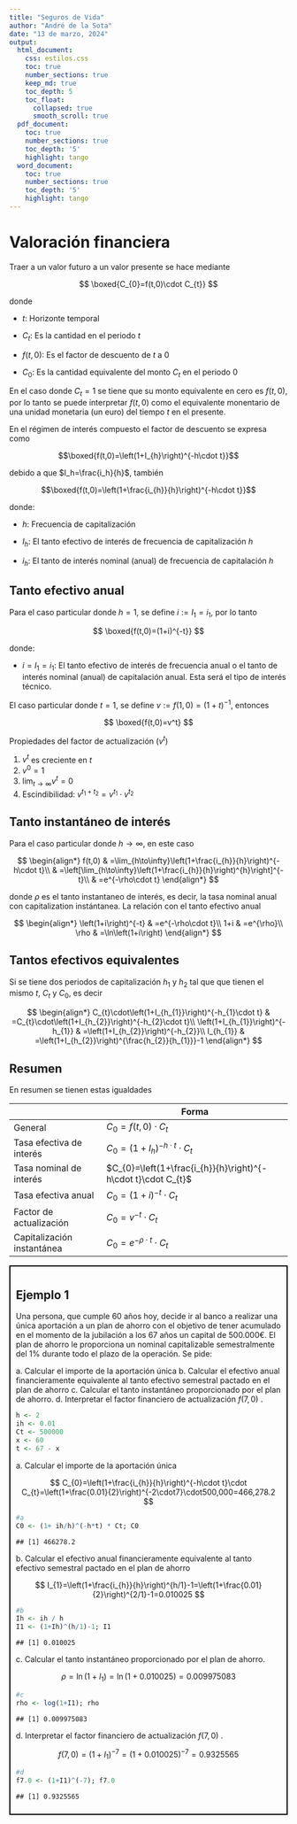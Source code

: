 ```yaml
---
title: "Seguros de Vida"
author: "André de la Sota" 
date: "13 de marzo, 2024"
output:
  html_document:
    css: estilos.css
    toc: true
    number_sections: true
    keep_md: true
    toc_depth: 5
    toc_float:
      collapsed: true
      smooth_scroll: true
  pdf_document:
    toc: true
    number_sections: true
    toc_depth: '5'
    highlight: tango
  word_document:
    toc: true
    number_sections: true
    toc_depth: '5'
    highlight: tango
---
```



# Valoración financiera 

Traer a un valor futuro a un valor presente se hace mediante

$$
\boxed{C_{0}=f(t,0)\cdot C_{t}}
$$

donde 

- $t$: Horizonte temporal 

- $C_{t}$: Es la cantidad en el periodo $t$

- $f(t,0)$: Es el factor de descuento de $t$ a $0$

- $C_0$: Es la cantidad equivalente del monto $C_t$ en el periodo $0$

En el caso donde $C_t=1$ se tiene que su monto equivalente en cero es $f(t,0)$, por lo tanto se puede interpretar $f(t,0)$ como el equivalente monentario de una unidad monetaria (un euro) del tiempo $t$ en el presente.


En el régimen de interés compuesto el factor de descuento se expresa como


$$\boxed{f(t,0)=\left(1+I_{h}\right)^{-h\cdot t}}$$


debido a que $I_h=\frac{i_h}{h}$, también

$$\boxed{f(t,0)=\left(1+\frac{i_{h}}{h}\right)^{-h\cdot t}}$$


donde:

- $h$: Frecuencia de capitalización

- $I_h$: El tanto efectivo de interés de frecuencia de capitalización $h$

- $i_h$: El tanto de interés nominal (anual) de frecuencia de capitalación $h$ 


## Tanto efectivo anual

Para el caso particular donde $h=1$, se define $i:= I_1 = i_1$, por lo tanto

$$
\boxed{f(t,0)=(1+i)^{-t}}
$$

donde:


- $i=I_1=i_1$: El tanto efectivo de interés de frecuencia anual o el tanto de interés nominal (anual) de capitalación anual. Esta será el tipo de interés técnico.


El caso particular donde $t=1$, se define $v:=f(1,0)=(1+t)^{-1}$, entonces

$$
\boxed{f(t,0)=v^t}
$$

Propiedades del factor de actualización ($v^t$)

1. $v^t$ es creciente en $t$
2. $v^0=1$
3. $\lim_{t\to \infty} v^t= 0$
4. Escindibilidad: $v^{t_1+t_2}=v^{t_1}\cdot v^{t_2}$


## Tanto instantáneo de interés

Para el caso particular donde $h \to \infty$, en este caso  

$$
\begin{align*}
f(t,0) & =\lim_{h\to\infty}\left(1+\frac{i_{h}}{h}\right)^{-h\cdot t}\\
 & =\left[\lim_{h\to\infty}\left(1+\frac{i_{h}}{h}\right)^{h}\right]^{-t}\\
 & =e^{-\rho\cdot t}
\end{align*}
$$

donde $\rho$ es el tanto instantaneo de interés, es decir, la tasa nominal anual con capitalization instántanea. La relación con el tanto efectivo anual

$$
\begin{align*}
\left(1+i\right)^{-t} & =e^{-\rho\cdot t}\\
1+i & =e^{\rho}\\
\rho & =\ln\left(1+i\right)
\end{align*}
$$

## Tantos efectivos equivalentes

Si se tiene dos periodos de capitalización $h_1$ y $h_2$ tal que que tienen el mismo $t$, $C_t$ y $C_0$, es decir

$$
\begin{align*}
C_{t}\cdot\left(1+I_{h_{1}}\right)^{-h_{1}\cdot t} & =C_{t}\cdot\left(1+I_{h_{2}}\right)^{-h_{2}\cdot t}\\
\left(1+I_{h_{1}}\right)^{-h_{1}} & =\left(1+I_{h_{2}}\right)^{-h_{2}}\\
I_{h_{1}} & =\left(1+I_{h_{2}}\right)^{\frac{h_{2}}{h_{1}}}-1
\end{align*}
$$

## Resumen

En resumen se tienen estas igualdades


|                            | Forma                                                         |
|----------------------------|---------------------------------------------------------------|
| General                    | $C_{0}=f(t,0)\cdot C_{t}$                                     |
| Tasa efectiva de interés   | $C_{0}=\left(1+I_{h}\right)^{-h\cdot t}\cdot C_{t}$           |
| Tasa nominal de interés    | $C_{0}=\left(1+\frac{i_{h}}{h}\right)^{-h\cdot t}\cdot C_{t}$ |
| Tasa efectiva anual        | $C_{0}=\left(1+i\right)^{-t}\cdot C_{t}$                            |
| Factor de actualización    | $C_{0}=v^{-t}\cdot C_{t}$                                     |
| Capitalización instantánea | $C_{0}=e^{-\rho\cdot t}\cdot C_{t}$                                 |




<div style="border: 2px solid #000; padding: 10px;">
<h2> Ejemplo 1 </h2>
    
Una persona, que cumple 60 años hoy, decide ir al banco a realizar una única 
aportación a un plan de ahorro con el objetivo de tener acumulado en el momento de la 
jubilación a los 67 años un capital de 500.000€. El plan de ahorro le proporciona un nominal 
capitalizable semestralmente del 1% durante todo el plazo de la operación. Se pide:

a. Calcular el importe de la aportación única
b. Calcular el efectivo anual financieramente equivalente al tanto efectivo semestral pactado
en el plan de ahorro
c. Calcular el tanto instantáneo proporcionado por el plan de ahorro.
d. Interpretar el factor financiero de actualización $f(7,0)$ .


```r
h <- 2
ih <- 0.01
Ct <- 500000
x <- 60
t <- 67 - x
```


a. Calcular el importe de la aportación única

$$
C_{0}=\left(1+\frac{i_{h}}{h}\right)^{-h\cdot t}\cdot C_{t}=\left(1+\frac{0.01}{2}\right)^{-2\cdot7}\cdot500,000=466,278.2
$$


```r
#a
C0 <- (1+ ih/h)^(-h*t) * Ct; C0
```

```
## [1] 466278.2
```


b. Calcular el efectivo anual financieramente equivalente al tanto efectivo semestral pactado
en el plan de ahorro


$$
I_{1}=\left(1+\frac{i_{h}}{h}\right)^{h/1}-1=\left(1+\frac{0.01}{2}\right)^{2/1}-1=0.010025
$$


```r
#b
Ih <- ih / h
I1 <- (1+Ih)^(h/1)-1; I1 
```

```
## [1] 0.010025
```
c. Calcular el tanto instantáneo proporcionado por el plan de ahorro.

$$
\rho=\ln\left(1+I_{1}\right)=\ln\left(1+0.010025\right)=0.009975083
$$


```r
#c
rho <- log(1+I1); rho
```

```
## [1] 0.009975083
```

d. Interpretar el factor financiero de actualización $f(7,0)$ .


$$
f(7,0)=\left(1+I_{1}\right)^{-7}=\left(1+0.010025\right)^{-7}=0.9325565
$$


```r
#d
f7.0 <- (1+I1)^(-7); f7.0
```

```
## [1] 0.9325565
```


</div>




